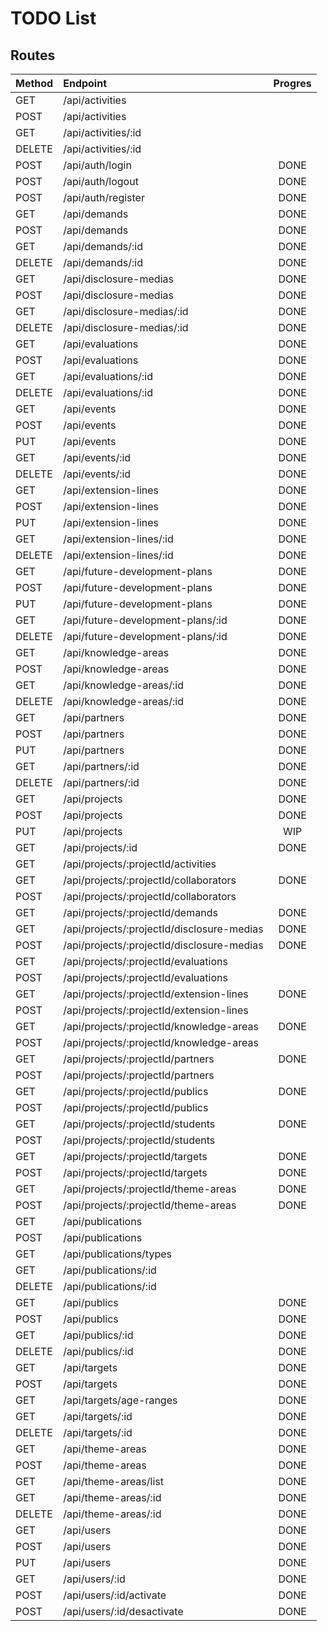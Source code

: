 # TODO List

## Routes

| Method           | Endpoint                                   | Progres     |
|:-----------------|:-------------------------------------------|:-----------:|
| GET              | /api/activities                            |             |
| POST             | /api/activities                            |             |
| GET              | /api/activities/:id                        |             |
| DELETE           | /api/activities/:id                        |             |
| POST             | /api/auth/login                            | DONE        |
| POST             | /api/auth/logout                           | DONE        |
| POST             | /api/auth/register                         | DONE        |
| GET              | /api/demands                               | DONE        |
| POST             | /api/demands                               | DONE        |
| GET              | /api/demands/:id                           | DONE        |
| DELETE           | /api/demands/:id                           | DONE        |
| GET              | /api/disclosure-medias                     | DONE        |
| POST             | /api/disclosure-medias                     | DONE        |
| GET              | /api/disclosure-medias/:id                 | DONE        |
| DELETE           | /api/disclosure-medias/:id                 | DONE        |
| GET              | /api/evaluations                           | DONE        |
| POST             | /api/evaluations                           | DONE        |
| GET              | /api/evaluations/:id                       | DONE        |
| DELETE           | /api/evaluations/:id                       | DONE        |
| GET              | /api/events                                | DONE        |
| POST             | /api/events                                | DONE        |
| PUT              | /api/events                                | DONE        |
| GET              | /api/events/:id                            | DONE        |
| DELETE           | /api/events/:id                            | DONE        |
| GET              | /api/extension-lines                       | DONE        |
| POST             | /api/extension-lines                       | DONE        |
| PUT              | /api/extension-lines                       | DONE        |
| GET              | /api/extension-lines/:id                   | DONE        |
| DELETE           | /api/extension-lines/:id                   | DONE        |
| GET              | /api/future-development-plans              | DONE        |
| POST             | /api/future-development-plans              | DONE        |
| PUT              | /api/future-development-plans              | DONE        |
| GET              | /api/future-development-plans/:id          | DONE        |
| DELETE           | /api/future-development-plans/:id          | DONE        |
| GET              | /api/knowledge-areas                       | DONE        |
| POST             | /api/knowledge-areas                       | DONE        |
| GET              | /api/knowledge-areas/:id                   | DONE        |
| DELETE           | /api/knowledge-areas/:id                   | DONE        |
| GET              | /api/partners                              | DONE        |
| POST             | /api/partners                              | DONE        |
| PUT              | /api/partners                              | DONE        |
| GET              | /api/partners/:id                          | DONE        |
| DELETE           | /api/partners/:id                          | DONE        |
| GET              | /api/projects                              | DONE        |
| POST             | /api/projects                              | DONE        |
| PUT              | /api/projects                              | WIP         |
| GET              | /api/projects/:id                          | DONE        |
| GET              | /api/projects/:projectId/activities        |             |
| GET              | /api/projects/:projectId/collaborators     | DONE        |
| POST             | /api/projects/:projectId/collaborators     |             |
| GET              | /api/projects/:projectId/demands           | DONE        |
| GET              | /api/projects/:projectId/disclosure-medias | DONE        |
| POST             | /api/projects/:projectId/disclosure-medias | DONE        |
| GET              | /api/projects/:projectId/evaluations       |             |
| POST             | /api/projects/:projectId/evaluations       |             |
| GET              | /api/projects/:projectId/extension-lines   | DONE        |
| POST             | /api/projects/:projectId/extension-lines   |             |
| GET              | /api/projects/:projectId/knowledge-areas   | DONE        |
| POST             | /api/projects/:projectId/knowledge-areas   |             |
| GET              | /api/projects/:projectId/partners          | DONE        |
| POST             | /api/projects/:projectId/partners          |             |
| GET              | /api/projects/:projectId/publics           | DONE        |
| POST             | /api/projects/:projectId/publics           |             |
| GET              | /api/projects/:projectId/students          | DONE        |
| POST             | /api/projects/:projectId/students          |             |
| GET              | /api/projects/:projectId/targets           | DONE        |
| POST             | /api/projects/:projectId/targets           | DONE        |
| GET              | /api/projects/:projectId/theme-areas       | DONE        |
| POST             | /api/projects/:projectId/theme-areas       | DONE        |
| GET              | /api/publications                          |             |
| POST             | /api/publications                          |             |
| GET              | /api/publications/types                    |             |
| GET              | /api/publications/:id                      |             |
| DELETE           | /api/publications/:id                      |             |
| GET              | /api/publics                               | DONE        |
| POST             | /api/publics                               | DONE        |
| GET              | /api/publics/:id                           | DONE        |
| DELETE           | /api/publics/:id                           | DONE        |
| GET              | /api/targets                               | DONE        |
| POST             | /api/targets                               | DONE        |
| GET              | /api/targets/age-ranges                    | DONE        |
| GET              | /api/targets/:id                           | DONE        |
| DELETE           | /api/targets/:id                           | DONE        |
| GET              | /api/theme-areas                           | DONE        |
| POST             | /api/theme-areas                           | DONE        |
| GET              | /api/theme-areas/list                      | DONE        |
| GET              | /api/theme-areas/:id                       | DONE        |
| DELETE           | /api/theme-areas/:id                       | DONE        |
| GET              | /api/users                                 | DONE        |
| POST             | /api/users                                 | DONE        |
| PUT              | /api/users                                 | DONE        |
| GET              | /api/users/:id                             | DONE        |
| POST             | /api/users/:id/activate                    | DONE        |
| POST             | /api/users/:id/desactivate                 | DONE        |
